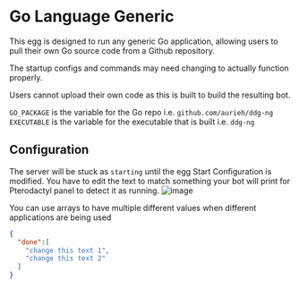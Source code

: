 # Go Language Generic

This egg is designed to run any generic Go application, allowing users to pull their own Go source code from a Github repository.

The startup configs and commands may need changing to actually function properly.

Users cannot upload their own code as this is built to build the resulting bot.

`GO_PACKAGE` is the variable for the Go repo i.e. `github.com/aurieh/ddg-ng`
`EXECUTABLE` is the variable for the executable that is built i.e. `ddg-ng`

## Configuration

The server will be stuck as `starting` until the egg Start Configuration is modified. You have to edit the text to match something your bot will print for Pterodactyl panel to detect it as running.
![image](https://user-images.githubusercontent.com/10975908/126516861-c5cb4630-9f25-405c-8199-97bf5ec15a7f.png)

You can use arrays to have multiple different values when different applications are being used

```json
{
  "done":[
    "change this text 1",
    "change this text 2"
  ]
}
